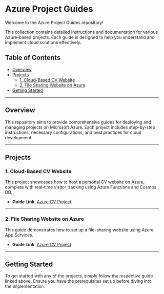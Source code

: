 # Azure Project Guides

Welcome to the Azure Project Guides repository!

This collection contains detailed instructions and documentation for various Azure-based projects. Each guide is designed to help you understand and implement cloud solutions effectively.

## Table of Contents

- [Overview](#overview)
- [Projects](#projects)
  - [1. Cloud-Based CV Website](#1-cloud-based-cv-website)
  - [2. File Sharing Website on Azure](#2-File-Sharing-Website-on-Azure)
    <!-- Add links to other projects here -->
- [Getting Started](#getting-started)

---

## Overview

This repository aims to provide comprehensive guides for deploying and managing projects on Microsoft Azure. Each project includes step-by-step instructions, necessary configurations, and best practices for cloud development.

---

## Projects

### 1. Cloud-Based CV Website

This project showcases how to host a personal CV website on Azure, complete with real-time visitor tracking using Azure Functions and Cosmos DB.

- **Guide Link**: [Azure CV Project](https://github.com/your-username/your-repo-name/tree/main/Azure-CV)

---

### 2. File Sharing Website on Azure

This guide demonstrates how to set up a file-sharing website using Azure App Services.

- **Guide Link**: [Azure CV Project](https://github.com/mibrahim18/guides/tree/main/Azure-File%20Sharing)

---

## Getting Started

To get started with any of the projects, simply follow the respective guide linked above. Ensure you have the prerequisites set up before diving into the implementation.
